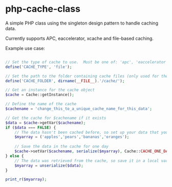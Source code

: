php-cache-class
===========

A simple PHP class using the singleton design pattern to handle caching data.

Currently supports APC, eaccelerator, xcache and file-based caching.

Example use case:

```php

// Set the type of cache to use.  Must be one of: 'apc', 'eaccelerator', 'xcache', 'file', 'none'
define('CACHE_TYPE', 'file');

// Set the path to the folder containing cache files (only used for the 'file' cache type
define('CACHE_FOLDER', dirname(__FILE__).'/cache/');

// Get an instance for the cache object
$cache = Cache::getInstance();

// Define the name of the cache
$cachename = 'change_this_to_a_unique_cache_name_for_this_data';

// Get the cache for $cachename if it exists 
$data = $cache->getVar($cachename);
if ($data === FALSE) {
    // The data hasn't been cached before, so set up your data that you need to store
    $myarray = ('apples','pears','bananas','oranges');
    
    // Save the data in the cache for one day
    $cache->setVar($cachename, serialize($myarray), Cache::CACHE_ONE_DAY);
} else {
    // The data was retrieved from the cache, so save it in a local variable for use later
    $myarray = unserialize($data);
}

print_r($myarray);

```